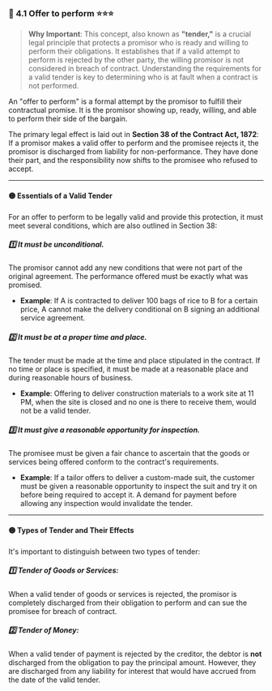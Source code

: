 
### 📌 4.1 Offer to perform ⭐⭐⭐

>**Why Important**: This concept, also known as **"tender,"** is a crucial legal principle that protects a promisor who is ready and willing to perform their obligations. It establishes that if a valid attempt to perform is rejected by the other party, the willing promisor is not considered in breach of contract. Understanding the requirements for a valid tender is key to determining who is at fault when a contract is not performed.

An "offer to perform" is a formal attempt by the promisor to fulfill their contractual promise. It is the promisor showing up, ready, willing, and able to perform their side of the bargain.

The primary legal effect is laid out in **Section 38 of the Contract Act, 1872**: If a promisor makes a valid offer to perform and the promisee rejects it, the promisor is discharged from liability for non-performance. They have done their part, and the responsibility now shifts to the promisee who refused to accept.

---

#### 🟡 Essentials of a Valid Tender

For an offer to perform to be legally valid and provide this protection, it must meet several conditions, which are also outlined in Section 38:

##### 1️⃣ It must be unconditional. 
The promisor cannot add any new conditions that were not part of the original agreement. The performance offered must be exactly what was promised.

- **Example**: If A is contracted to deliver 100 bags of rice to B for a certain price, A cannot make the delivery conditional on B signing an additional service agreement.
    

##### 2️⃣ It must be at a proper time and place. 
The tender must be made at the time and place stipulated in the contract. If no time or place is specified, it must be made at a reasonable place and during reasonable hours of business.

- **Example**: Offering to deliver construction materials to a work site at 11 PM, when the site is closed and no one is there to receive them, would not be a valid tender.
    

##### 3️⃣ It must give a reasonable opportunity for inspection. 
The promisee must be given a fair chance to ascertain that the goods or services being offered conform to the contract's requirements.

- **Example**: If a tailor offers to deliver a custom-made suit, the customer must be given a reasonable opportunity to inspect the suit and try it on before being required to accept it. A demand for payment before allowing any inspection would invalidate the tender.
    

---

#### 🟡 Types of Tender and Their Effects

It's important to distinguish between two types of tender:

##### 1️⃣ Tender of Goods or Services: 
When a valid tender of goods or services is rejected, the promisor is completely discharged from their obligation to perform and can sue the promisee for breach of contract.
    
##### 2️⃣ Tender of Money: 
When a valid tender of payment is rejected by the creditor, the debtor is **not** discharged from the obligation to pay the principal amount. However, they are discharged from any liability for interest that would have accrued from the date of the valid tender.